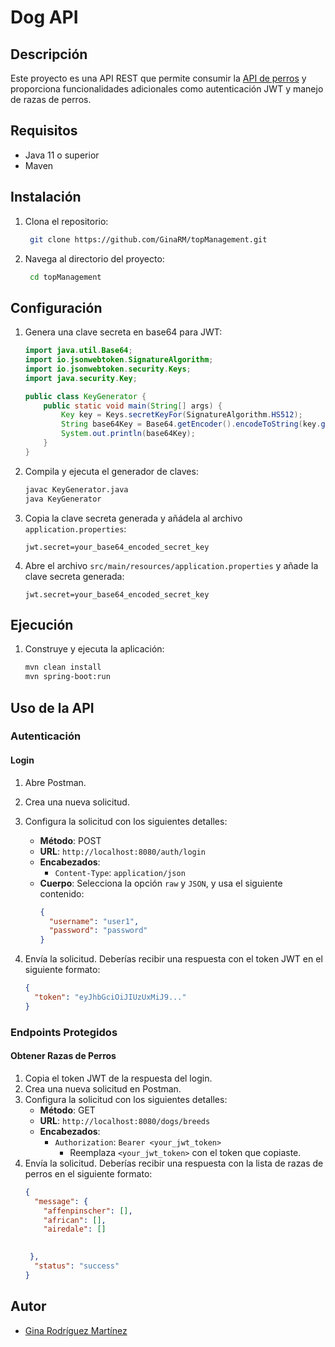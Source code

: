 # Dog API

## Descripción

Este proyecto es una API REST que permite consumir la [API de perros](https://dog.ceo/dog-api/documentation/) y proporciona funcionalidades adicionales como autenticación JWT y manejo de razas de perros.

## Requisitos

- Java 11 o superior
- Maven

## Instalación

1. Clona el repositorio:
   ```bash
    git clone https://github.com/GinaRM/topManagement.git
    ```
2. Navega al directorio del proyecto:
   ```bash
    cd topManagement
    ```

## Configuración

1. Genera una clave secreta en base64 para JWT:
    ```java
   import java.util.Base64;
    import io.jsonwebtoken.SignatureAlgorithm;
    import io.jsonwebtoken.security.Keys;
    import java.security.Key;

    public class KeyGenerator {
        public static void main(String[] args) {
            Key key = Keys.secretKeyFor(SignatureAlgorithm.HS512);
            String base64Key = Base64.getEncoder().encodeToString(key.getEncoded());
            System.out.println(base64Key);
        }
    }
    ```

2. Compila y ejecuta el generador de claves:
    ```bash
    javac KeyGenerator.java
    java KeyGenerator
    ```

3. Copia la clave secreta generada y añádela al archivo `application.properties`:
    ```properties
    jwt.secret=your_base64_encoded_secret_key
    ```

4. Abre el archivo `src/main/resources/application.properties` y añade la clave secreta generada:
    ```properties
    jwt.secret=your_base64_encoded_secret_key
    ```
 
## Ejecución

1. Construye y ejecuta la aplicación:
    ```bash
    mvn clean install
    mvn spring-boot:run
    ```

## Uso de la API

### Autenticación

#### Login

1. Abre Postman.
2. Crea una nueva solicitud.
3. Configura la solicitud con los siguientes detalles:
    - **Método**: POST
    - **URL**: `http://localhost:8080/auth/login`
    - **Encabezados**:
        - `Content-Type`: `application/json`
    - **Cuerpo**: Selecciona la opción `raw` y `JSON`, y usa el siguiente contenido:
       ```json
       {
         "username": "user1",
         "password": "password"
       }
      ```

4. Envía la solicitud. Deberías recibir una respuesta con el token JWT en el siguiente formato:
    ```json
    {
      "token": "eyJhbGciOiJIUzUxMiJ9..."
    }
    ```

### Endpoints Protegidos

#### Obtener Razas de Perros

1. Copia el token JWT de la respuesta del login.
2. Crea una nueva solicitud en Postman.
3. Configura la solicitud con los siguientes detalles:
    - **Método**: GET
    - **URL**: `http://localhost:8080/dogs/breeds`
    - **Encabezados**:
        - `Authorization`: `Bearer <your_jwt_token>`
            - Reemplaza `<your_jwt_token>` con el token que copiaste.
4. Envía la solicitud. Deberías recibir una respuesta con la lista de razas de perros en el siguiente formato:
    ```json
    {
      "message": {
        "affenpinscher": [],
        "african": [],
        "airedale": []
   
        
     },
      "status": "success"
    }
    ```



## Autor

- [Gina Rodríguez Martínez](https://github.com/GinaRM)
